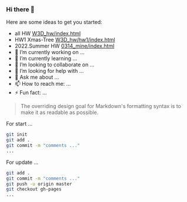 ### Hi there 👋
<!--
**MelissaLuoo/MelissaLuoo** is a ✨ _special_ ✨ repository because its `README.md` (this file) appears on your GitHub profile.
-->
Here are some ideas to get you started:

- all HW [W3D_hw/index.html](W3D_hw/index.html)
- HW1 Xmas-Tree [W3D_hw/hw1/index.html](W3D_hw/hw1/index.html)
- 2022.Summer HW [0314_mine/index.html](https://melissaluoo.github.io/MelissaLuoo/0314_mine/index.html)
- 🔭 I’m currently working on ...
- 🌱 I’m currently learning ...
- 👯 I’m looking to collaborate on ...
- 🤔 I’m looking for help with ...
- 💬 Ask me about ...
- 📫 How to reach me: ...
- ⚡ Fun fact: ...

> The overriding design goal for Markdown's
> formatting syntax is to make it as readable
> as possible.

For start ...
```sh
git init
git add .
git commit -m "comments ..."
...
```
For update ...
```sh
git add .
git commit -m "comments ..."
git push -u origin master
git checkout gh-pages
...
```
